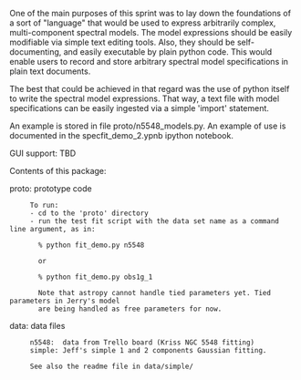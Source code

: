 

One of the main purposes of this sprint was to lay down the foundations
of a sort of "language" that would be used to express arbitrarily complex,
multi-component spectral models. The model expressions should be easily
modifiable via simple text editing tools. Also, they should be self-
documenting, and easily executable by plain python code. This would
enable users to record and store arbitrary spectral model specifications
in plain text documents.

The best that could be achieved in that regard was the use of python
itself to write the spectral model expressions. That way, a text file
with model specifications can be easily ingested via a simple 'import'
statement.

An example is stored in file proto/n5548_models.py. An example of
use is documented in the specfit_demo_2.ypnb ipython notebook.

GUI support: TBD


Contents of this package:

proto:   prototype code

         To run:
         - cd to the 'proto' directory
         - run the test fit script with the data set name as a command line argument, as in:

           % python fit_demo.py n5548

           or

           % python fit_demo.py obs1g_1

           Note that astropy cannot handle tied parameters yet. Tied parameters in Jerry's model
           are being handled as free parameters for now.

data:    data files

         n5548:  data from Trello board (Kriss NGC 5548 fitting)
         simple: Jeff's simple 1 and 2 components Gaussian fitting.

         See also the readme file in data/simple/


